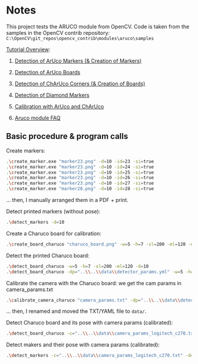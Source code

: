 # Notes

This project tests the ARUCO module from OpenCV.
Code is taken from the samples in the OpenCV contrib repository:
`C:\OpenCV\git_repos\opencv_contrib\modules\aruco\samples`

[Tutorial Overview](https://docs.opencv.org/master/d9/d6d/tutorial_table_of_content_aruco.html):

1. [Detection of ArUco Markers (& Creation of Markers)](https://docs.opencv.org/master/d5/dae/tutorial_aruco_detection.html)

2. [Detection of ArUco Boards](https://docs.opencv.org/master/d9/d6d/tutorial_table_of_content_aruco.html)

3. [Detection of ChArUco Corners (& Creation of Boards)](https://docs.opencv.org/master/df/d4a/tutorial_charuco_detection.html)

4. [Detection of Diamond Markers](https://docs.opencv.org/master/d5/d07/tutorial_charuco_diamond_detection.html)

5. [Calibration with ArUco and ChArUco](https://docs.opencv.org/master/da/d13/tutorial_aruco_calibration.html)

6. [Aruco module FAQ](https://docs.opencv.org/master/d1/dcb/tutorial_aruco_faq.html)

## Basic procedure & program calls

Create markers:

```bash
.\create_marker.exe "marker23.png" -d=10 -id=23 -si=true
.\create_marker.exe "marker23.png" -d=10 -id=24 -si=true
.\create_marker.exe "marker23.png" -d=10 -id=25 -si=true
.\create_marker.exe "marker23.png" -d=10 -id=26 -si=true
.\create_marker.exe "marker23.png" -d=10 -id=27 -si=true
.\create_marker.exe "marker28.png" -d=10 -id=28 -si=true
```

... then, I manually arranged them in a PDF + print.

Detect printed markers (without pose):

``` bash
.\detect_markers -d=10
```

Create a Charuco board for calibration:

``` bash
.\create_board_charuco "charuco_board.png" -w=5 -h=7 -sl=200 -ml=120 -d=10 -si=true
```

Detect the printed Charuco board:

``` bash
.\detect_board_charuco -w=5 -h=7 -sl=200 -ml=120 -d=10
.\detect_board_charuco -dp="..\\..\\data\\detector_params.yml" -w=5 -h=7 -sl=200 -ml=120 -d=10
```

Calibrate the camera with the Charuco board: we get the cam params in camera_params.txt

``` bash
.\calibrate_camera_charuco "camera_params.txt" -dp="..\\..\\data\\detector_params.yml" -w=5 -h=7 -sl=200 -ml=120 -d=10
```

... then, I renamed and moved the TXT/YAML file to `data/`.

Detect Charuco board and its pose with camera params (calibrated):

``` bash
.\detect_board_charuco -c="..\\..\\data\\camera_params_logitech_c270.txt" -dp="..\\..\\data\\detector_params.yml" -w=5 -h=7 -sl=200 -ml=120 -d=10
```

Detect makers and their pose with camera params (calibrated):

``` bash
.\detect_markers -c="..\\..\\data\\camera_params_logitech_c270.txt" -d=10
```